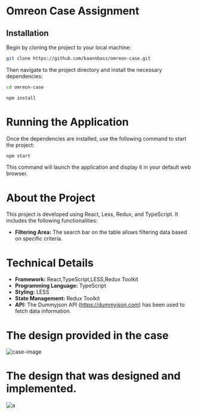 # Omreon Case Assignment

## Installation
Begin by cloning the project to your local machine:
```bash
git clone https://github.com/kaannbass/omreon-case.git
```
Then navigate to the project directory and install the necessary dependencies:
```bash
cd omreon-case
```
```bash
npm install
```
# Running the Application
Once the dependencies are installed, use the following command to start the project:
```bash
npm start
```
This command will launch the application and display it in your default web browser.

# About the Project

This project is developed using React, Less, Redux, and TypeScript. It includes the following functionalities:

- **Filtering Area:** The search bar on the table allows filtering data based on specific criteria.

# Technical Details
- **Framework:** React,TypeScript,LESS,Redux Toolkit
- **Programming Language:** TypeScript
- **Styling:** LESS
- **State Management:** Redux Toolkit
- **API:** The Dummyjson API (https://dummyjson.com) has been used to fetch data information.

# The design provided in the case
![case-image](https://github.com/kaannbass/omreon-case/assets/73648199/eade1858-1786-4315-b4cb-883e40928244)

# The design that was designed and implemented.
![a](https://github.com/kaannbass/omreon-case/assets/73648199/d1abce49-4def-4094-a6e9-7512707b8c7a)
